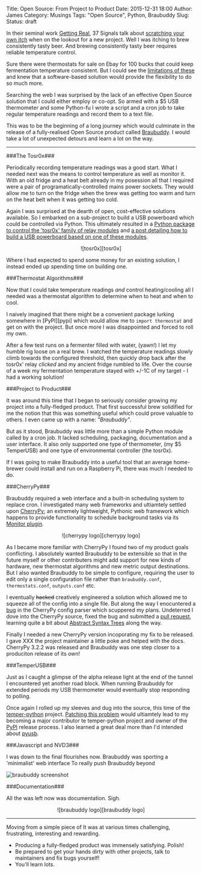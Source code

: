 Title: Open Source: From Project to Product
Date: 2015-12-31 18:00
Author: James
Category: Musings
Tags: "Open Source", Python, Braubuddy
Slug:
Status: draft

In their seminal work [Getting Real][getting real], 37 Signals talk about [scratching your own itch][scratch your own itch] when on the lookout for a new project. Well I was itching to brew consistently tasty beer. And brewing consistently tasty beer requires reliable temperature control.

Sure there were thermostats for sale on Ebay for 100 bucks that could keep fermentation temperature consistent. But I could see the [limitations of these][braubuddy background] and knew that a software-based solution would provide the flexibility to do so much more.

Searching the web I was surprised by the lack of an effective Open Source solution that I could either employ or co-opt. So armed with a $5 USB thermometer and some Python-fu I wrote a script and a cron job to take regular temperature readings and record them to a text file.

This was to be the beginning of a long journey which would culminate in the release of a fully-realised Open Source product called [Braubuddy][braubuddy]. I would take a lot of unexpected detours and learn a lot on the way.

---

###The Tosr0x###

Periodically recording temperature readings was a good start. What I needed next was the means to control temperature as well as monitor it. With an old fridge and a heat belt already in my posession all that I required were a pair of programatically-controlled mains power sockets. They would allow me to turn on the fridge when the brew was getting too warm and turn on the heat belt when it was getting too cold.

Again I was surprised at the dearth of open, cost-effective solutions available. So I embarked on a sub-project to build a USB powerboard which could be controlled via Python. This ultimately resulted in a [Python package to control the 'tosr0x' family of relay modules][tosr0x blog] and [a post detailing how to build a USB powerboard based on one of these modules][powerboard blog].

<center>![tosr0x][tosr0x]</center>

Where I had expected to spend some money for an existing solution, I instead ended up spending time on building one.

###Thermostat Algorithms###

Now that I could take temperature readings *and* control heating/cooling all I needed was a thermostat algorithm to determine when to heat and when to cool.

I naively imagined that there might be a convenient package lurking somewhere in [PyPI][pypi] which would allow me to `import thermostat` and get on with the project. But once more I was disappointed and forced to roll my own. 

After a few test runs on a fermenter filled with water, (yawn!) I let my humble rig loose on a real brew. I watched the temperature readings slowly climb towards the configured threshold, then quickly drop back after the tosr0x' relay _clicked_ and my ancient fridge rumbled to life. Over the course of a week my fermentation temperature stayed with +/-1C of my target - I had a working solution!

###Project to Product###

It was around this time that I began to seriously consider growing my project into a fully-fledged product. That first successful brew solidified for me the notion that this was something useful which could prove valuable to others. I even came up with a name: _"Braubuddy"_.

But as it stood, Braubuddy was little more than a simple Python module called by a cron job. It lacked scheduling, packaging, documentation and a user interface. It also only supported one type of thermometer, (my $5 TemperUSB) and one type of environmental controller (the tosr0x).

If I was going to make Braubuddy into a useful tool that an average home-brewer could install and run on a Raspberry Pi, there was much I needed to do.

###CherryPy###

Braubuddy required a web interface and a built-in scheduling system to replace cron. I investigated many web frameworks and ultiamtely settled upon [CherryPy][cherrypy]; an extremely lightweight, Pythonic web framework which happens to provide functionality to schedule background tasks via its [Monitor plugin][monitor plugin].

<center>![cherrypy logo][cherrypy logo]</center>

As I became more familiar with CherryPy I found two of my product goals conflicting. I absolutely wanted Braubuddy to be extensible so that in the future myself or other contributers might add support for new kinds of hardware, new thermostat algorithms and new metric output destinations. But I also wanted Braubuddy to be simple to configure, requiring the user to edit only a single configuration file rather than `braubuddy.conf`, `thermostats.conf`, `outputs.conf` etc.

I eventually <s>hacked</s> creatively engineered a solution which allowed me to squeeze all of the config into a single file. But along the way I enocuntered a [bug][cherrypy bug] in the CherryPy config parser which scuppered my plans. Undeterred I dove into the CherryPy source, fixed the bug and submitted a [pull request][cherrypy pr], learning quite a bit about [Abstract Syntax Trees][abstract syntax trees] along the way.

Finally I needed a new CherryPy version incoporating my fix to be released. I gave XXX the project maintainer a little poke and helped with the docs. CherryPy 3.2.2 was released and Braubuddy was one step closer to a produciton release of its own!  

###TemperUSB###

Just as I caught a glimpse of the alpha release light at the end of the tunnel I encountered yet another road block. When running Braubuddy for extended periods my USB thermometer would eventually stop responding to polling.

Once again I rolled up my sleeves and dug into the source, this time of the [temper-python][temper-python github] project. [Patching this problem][temper-python pr] would ultiamtely lead to my becoming a major contributor te temper-python project and owner of the [PyPI][temper-python pypi] release process. I also learned a great deal more than I'd intended about [pyusb][pyusb].

###Javascript and NVD3###

I was down to the final flourishes now. Braubuddy was sporting a 'minimalist' web interface To really push Braubuddy beyond 

![braubuddy screenshot][braubuddy screenshot]

###Documentation###

All the was left now was documentation. Sigh.

<center>![braubuddy logo][braubuddy logo]</center>

---

Moving from a simple piece of It was at various times challenging, frustrating, interesting and rewarding.

* Producing a fully-fledged product was immensely satisfying. Polish!
* Be prepared to get your hands dirty with other projects, talk to maintainers and fix bugs yourself!
* You'll learn lots.

[getting real]:https://gettingreal.37signals.com
[scratch your own itch]:https://gettingreal.37signals.com/ch02_Whats_Your_Problem.php
[braubuddy background]:http://www.braubuddy.org/introduction.html#background
[braubuddy]:http://braubuddy.org
[braubuddy logo]:http://braubuddy.org/_static/bb_logo_128x128.png
[tosr0x blog]:http://jimter.net/controlling-a-tosr0x-usb-relay-module-using-python
[powerboard blog]:http://jimter.net/how-to-build-a-usb-powerboard-and-control-it-with-python
[tosr0x]: http://www.tinyosshop.com/image/cache/data/board_modules/TOSR02-1-228x228.jpg
[cherrypy]:http://cherrypy.org
[cherrypy logo]:https://bytebucket.org/cherrypy/cherrypy/raw/af84d55d090c96023018d6b8b9b105c12d58fbf5/visuals/cherrypy_logo_small.jpg
[monitor plugin]:http://cherrypy.readthedocs.org/en/latest/pkg/cherrypy.process.html?highlight=monitor#cherrypy.process.plugins.Monitor
[cherrypy bug]:https://bitbucket.org/cherrypy/cherrypy/issue/1302/config-value-declarations-fail-if-keyword
[abstract syntax trees]:http://en.wikipedia.org/wiki/Abstract_syntax_tree
[cherrypy pr]:https://bitbucket.org/cherrypy/cherrypy/pull-request/62/fix-for-1302-config-value-declarations
[temper-python github]:https://github.com/padelt/temper-python
[temper-python pr]:https://github.com/padelt/temper-python/pull/13
[temper-python pypi]:https://pypi.python.org/pypi/temperusb
[pyusb]:http://walac.github.io/pyusb/ 
[meta refresh]:http://en.wikipedia.org/wiki/Meta_refresh
[nvd3]:http://nvd3.org
[braubuddy screenshot]:http://braubuddy.org/_images/1.png

